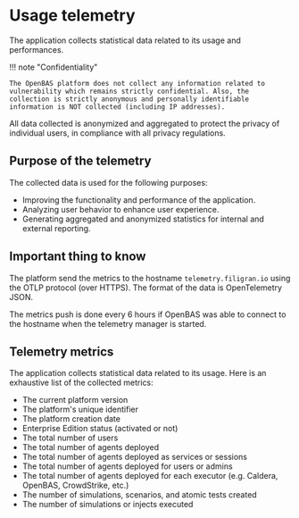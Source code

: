 # Usage telemetry

The application collects statistical data related to its usage and performances.

!!! note "Confidentiality"

    The OpenBAS platform does not collect any information related to vulnerability which remains strictly confidential. Also, the collection is strictly anonymous and personally identifiable information is NOT collected (including IP addresses).

All data collected is anonymized and aggregated to protect the privacy of individual users, in compliance with all privacy regulations.

## Purpose of the telemetry

The collected data is used for the following purposes:

- Improving the functionality and performance of the application.
- Analyzing user behavior to enhance user experience.
- Generating aggregated and anonymized statistics for internal and external reporting.

## Important thing to know

The platform send the metrics to the hostname `telemetry.filigran.io` using the OTLP protocol (over HTTPS). The format of the data is OpenTelemetry JSON.

The metrics push is done every 6 hours if OpenBAS was able to connect to the hostname when the telemetry manager is started.

## Telemetry metrics

The application collects statistical data related to its usage. Here is an exhaustive list of the collected metrics:

- The current platform version
- The platform's unique identifier
- The platform creation date
- Enterprise Edition status (activated or not)
- The total number of users
- The total number of agents deployed
- The total number of agents deployed as services or sessions
- The total number of agents deployed for users or admins
- The total number of agents deployed for each executor (e.g. Caldera, OpenBAS, CrowdStrike, etc.)
- The number of simulations, scenarios, and atomic tests created
- The number of simulations or injects executed

